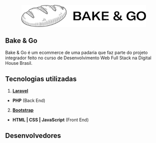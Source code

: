 <p align="center"><img src="/public/img/bakeandgo_logo_02_black.png" width="400"></p>

## Bake & Go

Bake & Go é um ecommerce de uma padaria que faz parte do projeto integrador feito no curso de Desenvolvimento Web Full Stack na Digital House Brasil.


## Tecnologias utilizadas

1. **[Laravel](https://laravel.com/)**
- **PHP** (Back End)
2. **[Bootstrap](https://getbootstrap.com/)**
- **HTML | CSS | JavaScript** (Front End)

## Desenvolvedores
